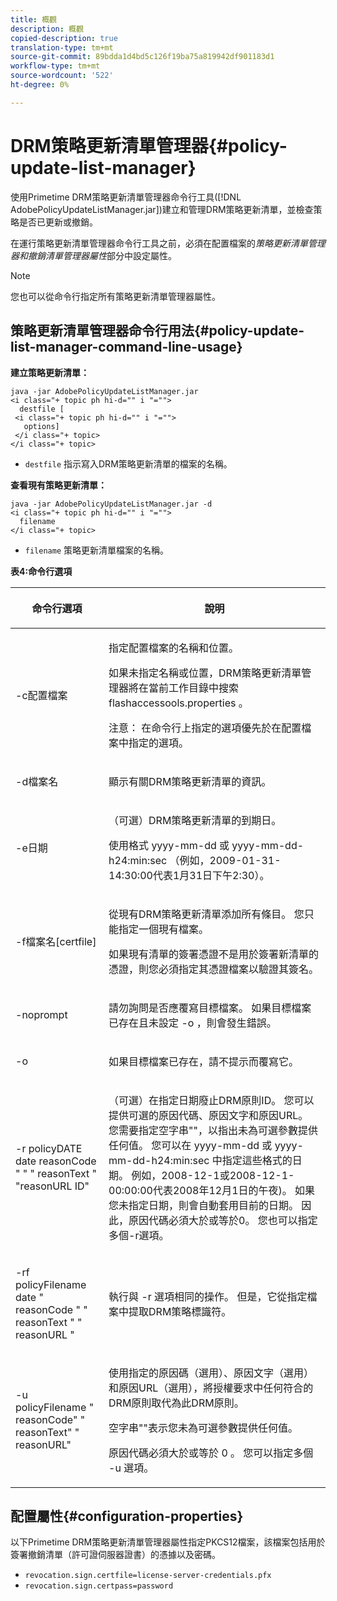```yaml
---
title: 概觀
description: 概觀
copied-description: true
translation-type: tm+mt
source-git-commit: 89bdda1d4bd5c126f19ba75a819942df901183d1
workflow-type: tm+mt
source-wordcount: '522'
ht-degree: 0%

---
```



# DRM策略更新清單管理器{#policy-update-list-manager}

使用Primetime DRM策略更新清單管理器命令行工具([!DNL AdobePolicyUpdateListManager.jar])建立和管理DRM策略更新清單，並檢查策略是否已更新或撤銷。

在運行策略更新清單管理器命令行工具之前，必須在配置檔案的&#x200B;*策略更新清單管理器和撤銷清單管理器屬性*&#x200B;部分中設定屬性。

>[!NOTE]
>
>您也可以從命令行指定所有策略更新清單管理器屬性。

## 策略更新清單管理器命令行用法{#policy-update-list-manager-command-line-usage}

**建立策略更新清單：**

```
java -jar AdobePolicyUpdateListManager.jar  
<i class="+ topic ph hi-d="" i "="">
  destfile [ 
 <i class="+ topic ph hi-d="" i "="">
   options]  
 </i class="+ topic> 
</i class="+ topic>
```

* `destfile` 指示寫入DRM策略更新清單的檔案的名稱。

**查看現有策略更新清單：**

```
java -jar AdobePolicyUpdateListManager.jar -d  
<i class="+ topic ph hi-d="" i "="">
  filename 
</i class="+ topic>
```

* `filename` 策略更新清單檔案的名稱。

**表4:命令行選項**

<table frame="all" colsep="1" rowsep="1" class="+ topic/table adobe-d/table " id="table_ghb_jqy_n4">  
 <thead class="- topic/thead "> 
  <tr rowsep="1" class="- topic/row "> 
   <th colname="1" class="- topic/entry entry"> <p class="- topic/p ">命令行選項 </p> </th> 
   <th colname="2" class="- topic/entry entry"> <p class="- topic/p ">說明 </p> </th> 
  </tr> 
 </thead>
 <tbody class="- topic/tbody "> 
  <tr rowsep="1" class="- topic/row "> 
   <td colname="1" class="- topic/entry "> <span class="+ topic/ph pr-d/codeph codeph"> -c配置檔案  </span> </td> 
   <td colname="2" class="- topic/entry "> <p class="- topic/p ">指定配置檔案的名稱和位置。 </p> <p class="- topic/p ">如果未指定名稱或位置，DRM策略更新清單管理器將在當前工作目錄中搜索<span class="filepath"> flashaccessools.properties </span>。 </p> <p>注意： 在命令行上指定的選項優先於在配置檔案中指定的選項。 </p> </td> 
  </tr> 
  <tr rowsep="1" class="- topic/row "> 
   <td colname="1" class="- topic/entry "> <p class="- topic/p "> <span class="+ topic/ph pr-d/codeph codeph"> -d檔案名  </span> </p> </td> 
   <td colname="2" class="- topic/entry "> <p class="- topic/p ">顯示有關DRM策略更新清單的資訊。 </p> </td> 
  </tr> 
  <tr rowsep="1" class="- topic/row "> 
   <td colname="1" class="- topic/entry "> <span class="+ topic/ph pr-d/codeph codeph"> -e日期  </span> </td> 
   <td colname="2" class="- topic/entry "> <p>（可選）DRM策略更新清單的到期日。 </p> <p>使用格式<span class="+ topic/ph pr-d/codeph codeph"> yyyy-mm-dd </span>或<span class="+ topic/ph pr-d/codeph codeph"> yyyy-mm-dd-h24:min:sec </span>（例如，2009-01-31-14:30:00代表1月31日下午2:30）。 </p> </td> 
  </tr> 
  <tr rowsep="1" class="- topic/row "> 
   <td colname="1" class="- topic/entry "> <span class="+ topic/ph pr-d/codeph codeph"> -f檔案名[certfile]  </span> </td> 
   <td colname="2" class="- topic/entry "> <p class="- topic/p ">從現有DRM策略更新清單添加所有條目。 您只能指定一個現有檔案。 </p> <p class="- topic/p ">如果現有清單的簽署憑證不是用於簽署新清單的憑證，則您必須指定其憑證檔案以驗證其簽名。 </p> </td> 
  </tr> 
  <tr rowsep="1" class="- topic/row "> 
   <td colname="1" class="- topic/entry "> <span class="+ topic/ph pr-d/codeph codeph"> -noprompt  </span> </td> 
   <td colname="2" class="- topic/entry "> <p class="- topic/p ">請勿詢問是否應覆寫目標檔案。 如果目標檔案已存在且未設定<span class="codeph"> -o </span> ，則會發生錯誤。 </p> </td> 
  </tr> 
  <tr rowsep="1" class="- topic/row "> 
   <td colname="1" class="- topic/entry "> <span class="codeph"> -o  </span> </td> 
   <td colname="2" class="- topic/entry "> <p class="- topic/p ">如果目標檔案已存在，請不提示而覆寫它。 </p> </td> 
  </tr> 
  <tr rowsep="1" class="- topic/row "> 
   <td colname="1" class="- topic/entry "> <span class="+ topic/ph pr-d/codeph codeph"> -r policyDATE  </span> <span class="+ topic/ph pr-d/codeph codeph"> date  </span> reasonCode " " "  <span class="+ topic/ph pr-d/codeph codeph"> reasonText  </span>" "reasonURL  <span class="+ topic/ph pr-d/codeph codeph">  </span> <span class="+ topic/ph pr-d/codeph codeph">  </span>ID" </td> 
   <td colname="2" class="- topic/entry "> <p class="- topic/p ">（可選）在指定日期廢止DRM原則ID。 您可以提供可選的原因代碼、原因文字和原因URL。 您需要指定空字串""，以指出未為可選參數提供任何值。 您可以在<span class="+ topic/ph pr-d/codeph codeph"> yyyy-mm-dd </span>或<span class="+ topic/ph pr-d/codeph codeph"> yyyy-mm-dd-h24:min:sec </span>中指定這些格式的日期。 例如，2008-12-1或2008-12-1-00:00:00代表2008年12月1日的午夜)。 如果您未指定日期，則會自動套用目前的日期。 因此，原因代碼必須大於或等於0。 您也可以指定多個-r選項。 </p> </td> 
  </tr> 
  <tr rowsep="1" class="- topic/row "> 
   <td colname="1" class="- topic/entry "> <p class="- topic/p ">-rf <span class="+ topic/ph pr-d/codeph codeph"> policyFilename </span> <span class="+ topic/ph pr-d/codeph codeph"> date </span> " <span class="+ topic/ph pr-d/codeph codeph"> reasonCode </span>" " <span class="+ topic/ph pr-d/codeph codeph"> reasonText </span>" " <span class="+ topic/ph pr-d/codeph codeph"> reasonURL </span>" </p> </td> 
   <td colname="2" class="- topic/entry "> <p class="- topic/p ">執行與<span class="codeph"> -r </span>選項相同的操作。 但是，它從指定檔案中提取DRM策略標識符。 </p> </td> 
  </tr> 
  <tr rowsep="0" class="- topic/row "> 
   <td colname="1" class="- topic/entry "> <span class="codeph"> -u policyFilename " reasonCode" " reasonText" " reasonURL"  </span> </td> 
   <td colname="2" class="- topic/entry "> <p>使用指定的原因碼（選用）、原因文字（選用）和原因URL（選用），將授權要求中任何符合的DRM原則取代為此DRM原則。 </p> <p>空字串""表示您未為可選參數提供任何值。 </p> <p>原因代碼必須大於或等於<span class="codeph"> 0 </span>。 您可以指定多個<span class="codeph"> -u </span>選項。 </p> </td> 
  </tr> 
 </tbody> 
</table>

## 配置屬性{#configuration-properties}

以下Primetime DRM策略更新清單管理器屬性指定PKCS12檔案，該檔案包括用於簽署撤銷清單（許可證伺服器證書）的憑據以及密碼。

* `revocation.sign.certfile=license-server-credentials.pfx`
* `revocation.sign.certpass=password`